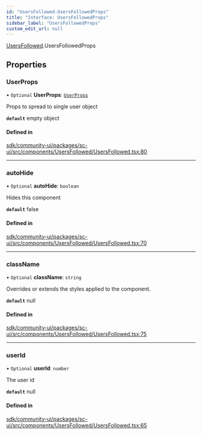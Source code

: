 ```yaml
---
id: "UsersFollowed.UsersFollowedProps"
title: "Interface: UsersFollowedProps"
sidebar_label: "UsersFollowedProps"
custom_edit_url: null
---
```


[UsersFollowed](../modules/UsersFollowed.md).UsersFollowedProps

## Properties

### UserProps

• `Optional` **UserProps**: [`UserProps`](User.UserProps.md)

Props to spread to single user object

**`default`** empty object

#### Defined in

[sdk/community-ui/packages/sc-ui/src/components/UsersFollowed/UsersFollowed.tsx:80](https://github.com/selfcommunity/community-ui/blob/a7bfc2b/packages/sc-ui/src/components/UsersFollowed/UsersFollowed.tsx#L80)

___

### autoHide

• `Optional` **autoHide**: `boolean`

Hides this component

**`default`** false

#### Defined in

[sdk/community-ui/packages/sc-ui/src/components/UsersFollowed/UsersFollowed.tsx:70](https://github.com/selfcommunity/community-ui/blob/a7bfc2b/packages/sc-ui/src/components/UsersFollowed/UsersFollowed.tsx#L70)

___

### className

• `Optional` **className**: `string`

Overrides or extends the styles applied to the component.

**`default`** null

#### Defined in

[sdk/community-ui/packages/sc-ui/src/components/UsersFollowed/UsersFollowed.tsx:75](https://github.com/selfcommunity/community-ui/blob/a7bfc2b/packages/sc-ui/src/components/UsersFollowed/UsersFollowed.tsx#L75)

___

### userId

• `Optional` **userId**: `number`

The user id

**`default`** null

#### Defined in

[sdk/community-ui/packages/sc-ui/src/components/UsersFollowed/UsersFollowed.tsx:65](https://github.com/selfcommunity/community-ui/blob/a7bfc2b/packages/sc-ui/src/components/UsersFollowed/UsersFollowed.tsx#L65)
